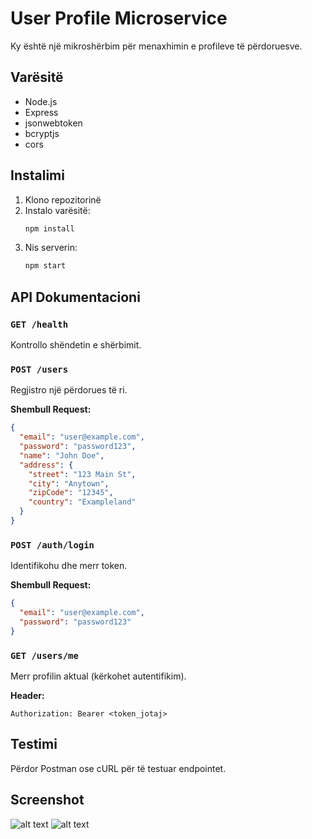 # User Profile Microservice

Ky është një mikroshërbim për menaxhimin e profileve të përdoruesve.

## Varësitë

- Node.js
- Express
- jsonwebtoken
- bcryptjs
- cors

## Instalimi

1. Klono repozitorinë
2. Instalo varësitë:
   ```bash
   npm install
   ```
3. Nis serverin:
   ```bash
   npm start
   ```

## API Dokumentacioni

### `GET /health`
Kontrollo shëndetin e shërbimit.

### `POST /users`
Regjistro një përdorues të ri.

**Shembull Request:**
```json
{
  "email": "user@example.com",
  "password": "password123",
  "name": "John Doe",
  "address": {
    "street": "123 Main St",
    "city": "Anytown",
    "zipCode": "12345",
    "country": "Exampleland"
  }
}
```

### `POST /auth/login`
Identifikohu dhe merr token.

**Shembull Request:**
```json
{
  "email": "user@example.com",
  "password": "password123"
}
```

### `GET /users/me`
Merr profilin aktual (kërkohet autentifikim).

**Header:**
```
Authorization: Bearer <token_jotaj>
```

## Testimi
Përdor Postman ose cURL për të testuar endpointet.

## Screenshot
![alt text](<● product-service.test.js - product-catalog-api - Visual Studio Code 3_24_2025 10_50_09 AM.png>)
![alt text](<● product-service.test.js - product-catalog-api - Visual Studio Code 3_24_2025 10_50_37 AM.png>)